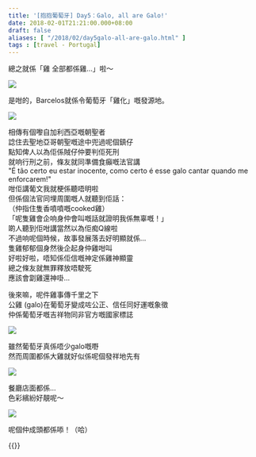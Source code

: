 ```yaml
---
title: '[抱抱葡萄牙] Day5：Galo, all are Galo!'
date: 2018-02-01T21:21:00.000+08:00
draft: false
aliases: [ "/2018/02/day5galo-all-are-galo.html" ]
tags : [travel - Portugal]
---
```


總之就係「雞 全部都係雞...」啦～  

![](/images/portugal5d.jpg)

是咁的，Barcelos就係令葡萄牙「雞化」嘅發源地。  

![](/images/portugal5d1.jpg)

相傳有個嚟自加利西亞嘅朝聖者  
諗住去聖地亞哥朝聖嘅途中兜過呢個鎮仔  
點知俾人以為佢係賊仔仲要判佢死刑  
就响行刑之前，條友就同準備食癲嘅法官講  
"É tão certo eu estar inocente, como certo é esse galo cantar quando me enforcarem!"  
咁佢講葡文我就梗係聽唔明啦  
但係個法官同埋周圍嘅人就聽到佢話：  
（仲指住隻香噴噴嘅cooked雞）  
「呢隻雞會企响身仲會叫嘅話就證明我係無辜嘅！」  
啲人聽到佢咁講當然以為佢痴Q線啦  
不過响呢個時候，故事發展落去好明顯就係...  
隻雞郁郁個身然後企起身仲雞咁叫  
好啦好啦，唔知係佢信嘅神定係雞神顯靈  
總之條友就無罪釋放唔駛死  
應該會劏雞還神啩...  
  
後來嘛，呢件雞事傳千里之下  
公雞 (galo)在葡萄牙變成咗公正、信任同好運嘅象徵  
仲係葡萄牙嘅吉祥物同非官方嘅國家標誌  

![](/images/portugal5d2.jpg)

雖然葡萄牙真係唔少galo嘅嘢  
然而周圍都係大雞就好似係呢個發祥地先有  

![](/images/portugal5d3.jpg)

餐廳店面都係...  
色彩繽紛好靚呢～  

![](/images/portugal5d4.jpg)

呢個仲成頭都係㖭！（哈）  
  
  

{{<portugal>}}  
